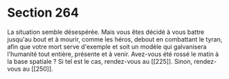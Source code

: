 # Section 264

La situation semble désespérée. Mais vous êtes décidé à vous battre jusqu'au bout et à mourir, comme les héros, debout en combattant le tyran, afin que votre mort serve d'exemple et soit un modèle qui galvanisera l'humanité tout entière, présente et à venir. Avez-vous été rossé le matin à la base spatiale ? Si tel est le cas, rendez-vous au [[225]]. Sinon, rendez-vous au [[250]].